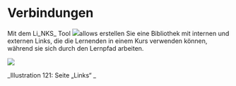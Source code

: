 # Verbindungen

Mit dem Li_NKS_ Tool ![](../../.gitbook/assets/graphics217.png)allows erstellen Sie eine Bibliothek mit internen und externen Links, die die Lernenden in einem Kurs verwenden können, während sie sich durch den Lernpfad arbeiten.

![](../../.gitbook/assets/graphics222.png)

_Illustration 121: Seite „Links“ _